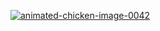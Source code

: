 <a href="https://www.animatedimages.org/cat-chickens-532.htm"><img src="https://www.animatedimages.org/data/media/532/animated-chicken-image-0042.gif" border="0" alt="animated-chicken-image-0042" /></a>